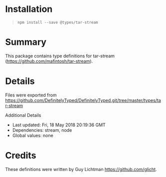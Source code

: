# Installation
> `npm install --save @types/tar-stream`

# Summary
This package contains type definitions for tar-stream (https://github.com/mafintosh/tar-stream).

# Details
Files were exported from https://github.com/DefinitelyTyped/DefinitelyTyped.git/tree/master/types/tar-stream

Additional Details
 * Last updated: Fri, 18 May 2018 20:19:36 GMT
 * Dependencies: stream, node
 * Global values: none

# Credits
These definitions were written by Guy Lichtman <https://github.com/glicht>.

